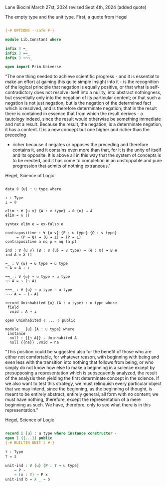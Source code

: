 Lane Biocini
March 27st, 2024
revised Sept 4th, 2024 (added quote)

The empty type and the unit type. First, a quote from Hegel

```agda

{-# OPTIONS --safe #-}

module Lib.Constant where

infix 3 ¬_
infix 3 ¬¬_
infix 3 ¬¬¬_

open import Prim.Universe

```

"The one thing needed to achieve scientific progress - and it is essential to
make an effort at gaining this quite simple insight into it - is the recognition
of the logical principle that negation is equally positive, or that what is
self-contradictory does not resolve itself into a nullity, into abstract
nothingness, but essentially only into the negation of its particular content;
or that such a negation is not just negation, but is the negation of the
determined fact which is resolved, and is therefore determinate negation; that
in the result there is contained in essence that from which the result derives -
a tautology indeed, since the result would otherwise be something immediate and
not a result. Because the result, the negation, is a determinate negation, it
has a content. It is a new concept but one higher and richer than the preceding
- richer because it negates or opposes the preceding and therefore contains it,
and it contains even more than that, for it is the unity of itself and its
opposite. It is above all in this way that the system of concepts is to be
erected, and it has come to completion in an unstoppable and pure progression
that admits of nothing extraneous."

Hegel, Science of Logic

```

data 𝟘 {u} : u type where

⊥ : Type
⊥ = 𝟘

elim : ∀ {u v} {A : v type} → 𝟘 {u} → A
elim = λ ()

syntax elim e = ex-falso e

contrapositive : ∀ {u v} {P : u type} {Q : v type}
     → (P → Q) → (Q → ⊥) → (P → ⊥)
contrapositive a nq p = nq (a p)

ind : ∀ {u v} (B : 𝟘 {u} → v type) → (e : 𝟘) → B e
ind A = λ ()

¬_ : ∀ {u} → u type → u type
¬ A = A → ⊥

¬¬_ : ∀ {u} → u type → u type
¬¬ A = ¬ (¬ A)

¬¬¬_ : ∀ {u} → u type → u type
¬¬¬ A = ¬ (¬ A)

record Uninhabited {u} (A : u type) : u type where
 field
  void : A → ⊥

open Uninhabited ⦃ ... ⦄ public

module _ {u} {A : u type} where
 instance
  null : {{¬ A}} → Uninhabited A
  null {{na}} .void = na

```

“This position could be suggested also for the benefit of those who are either
not comfortable, for whatever reason, with beginning with being and even less
with the transition into nothing that follows from being, or who simply do not
know how else to make a beginning in a science except by presupposing a
representation which is subsequently analyzed, the result of the analysis then
yielding the first determinate concept in the science. If we also want to test
this strategy, we must relinquish every particular object that we may intend,
since the beginning, as the beginning of thought, is meant to be entirely
abstract, entirely general, all form with no content; we must have nothing,
therefore, except the representation of a mere beginning as such. We have,
therefore, only to see what there is in this representation.”

Hegel, Science of Logic

```agda

record 𝟙 {u} : u type where instance constructor ⋆
open 𝟙 {{...}} public
{-# BUILTIN UNIT 𝟙 #-}

⊤ : Type
⊤ = 𝟙

unit-ind : ∀ {u} {P : ⊤ → u type}
    → P ⋆
    → (x : ⊤) → P x
unit-ind b = λ _ → b
